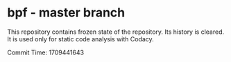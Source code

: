# bpf - master branch

This repository contains frozen state of the repository.
Its history is cleared. It is used only for static code
analysis with Codacy.

Commit Time: 1709441643
